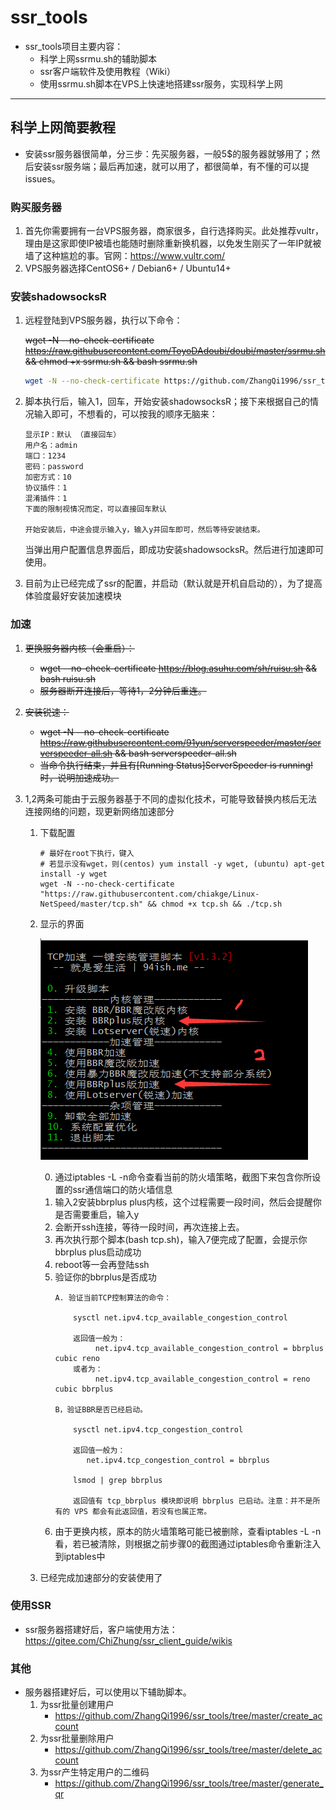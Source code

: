 # ssr_tools
* ssr_tools项目主要内容：
    * 科学上网ssrmu.sh的辅助脚本
    * ssr客户端软件及使用教程（Wiki）
    * 使用ssrmu.sh脚本在VPS上快速地搭建ssr服务，实现科学上网
    
-----------------------------------

## 科学上网简要教程

* 安装ssr服务器很简单，分三步：先买服务器，一般5$的服务器就够用了；然后安装ssr服务端；最后再加速，就可以用了，都很简单，有不懂的可以提issues。

### 购买服务器

1. 首先你需要拥有一台VPS服务器，商家很多，自行选择购买。此处推荐vultr，理由是这家即使IP被墙也能随时删除重新换机器，以免发生刚买了一年IP就被墙了这种尴尬的事。官网：<https://www.vultr.com/> 
2. VPS服务器选择CentOS6+ / Debian6+ / Ubuntu14+

### 安装shadowsocksR

1. 远程登陆到VPS服务器，执行以下命令：

   ~~wget -N --no-check-certificate https://raw.githubusercontent.com/ToyoDAdoubi/doubi/master/ssrmu.sh && chmod +x ssrmu.sh && bash ssrmu.sh~~
   ```bash
   wget -N --no-check-certificate https://github.com/ZhangQi1996/ssr_tools/tree/master/ssrmu.sh && chmod +x ssrmu.sh && bash ssrmu.sh 
   ```
   
2. 脚本执行后，输入1，回车，开始安装shadowsocksR；接下来根据自己的情况输入即可，不想看的，可以按我的顺序无脑来：

   ```
   显示IP：默认 （直接回车）
   用户名：admin
   端口：1234
   密码：password
   加密方式：10
   协议插件：1
   混淆插件：1
   下面的限制视情况而定，可以直接回车默认
   
   开始安装后，中途会提示输入y，输入y并回车即可，然后等待安装结束。
   ```

   当弹出用户配置信息界面后，即成功安装shadowsocksR。然后进行加速即可使用。
3. 目前为止已经完成了ssr的配置，并启动（默认就是开机自启动的），为了提高体验度最好安装加速模块

### 加速

1. ~~更换服务器内核（会重启）：~~
    * ~~wget --no-check-certificate https://blog.asuhu.com/sh/ruisu.sh && bash ruisu.sh~~
    * ~~服务器断开连接后，等待1，2分钟后重连。~~

2. ~~安装锐速：~~
    * ~~wget -N --no-check-certificate https://raw.githubusercontent.com/91yun/serverspeeder/master/serverspeeder-all.sh && bash serverspeeder-all.sh~~
    * ~~当命令执行结束，并且有[Running Status]ServerSpeeder is running!时，说明加速成功。~~
3. 1,2两条可能由于云服务器基于不同的虚拟化技术，可能导致替换内核后无法连接网络的问题，现更新网络加速部分
    1. 下载配置
        ```
        # 最好在root下执行，键入
        # 若显示没有wget，则(centos) yum install -y wget, (ubuntu) apt-get install -y wget
        wget -N --no-check-certificate "https://raw.githubusercontent.com/chiakge/Linux-NetSpeed/master/tcp.sh" && chmod +x tcp.sh && ./tcp.sh
        ```
    2. 显示的界面
    
        ![](imgs/net_accu.png)

        0. 通过iptables -L -n命令查看当前的防火墙策略，截图下来包含你所设置的ssr通信端口的防火墙信息
        1. 输入2安装bbrplus plus内核，这个过程需要一段时间，然后会提醒你是否需要重启，输入y
        2. 会断开ssh连接，等待一段时间，再次连接上去。
        3. 再次执行那个脚本(bash tcp.sh)，输入7便完成了配置，会提示你bbrplus plus启动成功
        4. reboot等一会再登陆ssh
        5. 验证你的bbrplus是否成功
            ```
            A. 验证当前TCP控制算法的命令：

                sysctl net.ipv4.tcp_available_congestion_control 
                
                返回值一般为：
                     net.ipv4.tcp_available_congestion_control = bbrplus cubic reno
                或者为：
                     net.ipv4.tcp_available_congestion_control = reno cubic bbrplus

            B，验证BBR是否已经启动。
            
                sysctl net.ipv4.tcp_congestion_control 
                
                返回值一般为：
                   net.ipv4.tcp_congestion_control = bbrplus
                
                lsmod | grep bbrplus 
                
                返回值有 tcp_bbrplus 模块即说明 bbrplus 已启动。注意：并不是所有的 VPS 都会有此返回值，若没有也属正常。
            ```
        6. 由于更换内核，原本的防火墙策略可能已被删除，查看iptables -L -n看，若已被清除，则根据之前步骤0的截图通过iptables命令重新注入到iptables中
    3. 已经完成加速部分的安装使用了
    
### 使用SSR

* ssr服务器搭建好后，客户端使用方法：<https://gitee.com/ChiZhung/ssr_client_guide/wikis>

### 其他

* 服务器搭建好后，可以使用以下辅助脚本。
    1. 为ssr批量创建用户
        * <https://github.com/ZhangQi1996/ssr_tools/tree/master/create_account>
    2. 为ssr批量删除用户
        * <https://github.com/ZhangQi1996/ssr_tools/tree/master/delete_account>
    3. 为ssr产生特定用户的二维码
        * <https://github.com/ZhangQi1996/ssr_tools/tree/master/generate_qr>